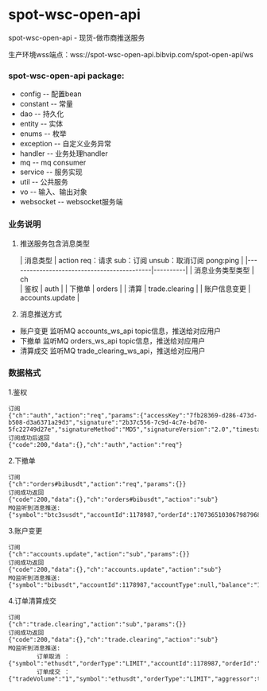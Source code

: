 # spot-wsc-open-api

spot-wsc-open-api - 现货-做市商推送服务  

生产环境wss端点：wss://spot-wsc-open-api.bibvip.com/spot-open-api/ws

### spot-wsc-open-api package:
- config      -- 配置bean
- constant    -- 常量
- dao         -- 持久化  
- entity      -- 实体
- enums       -- 枚举
- exception   -- 自定义业务异常  
- handler     -- 业务处理handler
- mq          -- mq consumer
- service     -- 服务实现
- util        -- 公共服务
- vo          -- 输入、输出对象
- websocket   -- websocket服务端

### 业务说明
1. 推送服务包含消息类型

   | 消息类型 | action    req：请求 sub：订阅 unsub：取消订阅 pong:ping                                |
         |--------------------------------------------|----------|
   | 消息业务类型类型 | ch   
   | 鉴权 | auth       |
   | 下撤单 | orders       |
   | 清算 | trade.clearing |
   | 账户信息变更   | accounts.update |

2. 消息推送方式
- 账户变更  监听MQ accounts_ws_api topic信息，推送给对应用户
- 下撤单    监听MQ orders_ws_api topic信息，推送给对应用户
- 清算成交  监听MQ trade_clearing_ws_api，推送给对应用户

### 数据格式
1.鉴权
```
订阅
{"ch":"auth","action":"req","params":{"accessKey":"7fb28369-d286-473d-b508-d3a6371a29d3","signature":"2b37c556-7c9d-4c7e-bd70-5fc22749d27e","signatureMethod":"MD5","signatureVersion":"2.0","timestamp":"1696931641686"}}
订阅成功后返回
{"code":200,"data":{},"ch":"auth","action":"req"}
```

2.下撤单
```
订阅
{"ch":"orders#bibusdt","action":"req","params":{}}
订阅成功返回
{"code":200,"data":{},"ch":"orders#bibusdt","action":"sub"}
MQ监听到消息推送:
{"symbol":"btc3susdt","accountId":1178987,"orderId":1707365103067987968,"orderPrice":"0.475","orderSize":"3203.1","orderValue":null,"type":"limit","orderStatus":"submitted","orderCreateTime":1695902536538}
```

3.账户变更
```
订阅
{"ch":"accounts.update","action":"sub","params":{}}
订阅成功返回
{"code":200,"data":{},"ch":"accounts.update","action":"sub"}
MQ监听到消息推送:
{"symbol":"bibusdt","accountId":1178987,"accountType":null,"balance":"109092","changeType":null,"changeTime":1695902536538,"seqNum":"7F000001000605A104118EC96872B9DE"}
```

4.订单清算成交
```
订阅
{"ch":"trade.clearing","action":"sub","params":{}}
订阅成功返回
{"code":200,"data":{},"ch":"trade.clearing","action":"sub"}
MQ监听到消息推送:
        订单取消 ：{"symbol":"ethusdt","orderType":"LIMIT","accountId":1178987,"orderId":"1707365103067987968","orderCreateTime":1695902536538,"orderSize":"233.4","orderStatus":"canceled","orderPrice":"1790","orderSide":"BUY","orderValue":"123456"}
        订单成交 ：{"tradeVolume":"1","symbol":"ethusdt","orderType":"LIMIT","aggressor":true,"orderId":1707365103067987968,"orderCreateTime":1695902536538,"orderSize":"237.32","feeCurrency":0.67666,"orderStatus":"filled","orderSide":"BUY","orderValue":"9898777.23","tradeTime":1695902536538,"accountId":19898779,"orderPrice":"3222.34","transactFee":0.90900,"tradePrice":"1782.90","tradeId":1707365103067987968}
```
